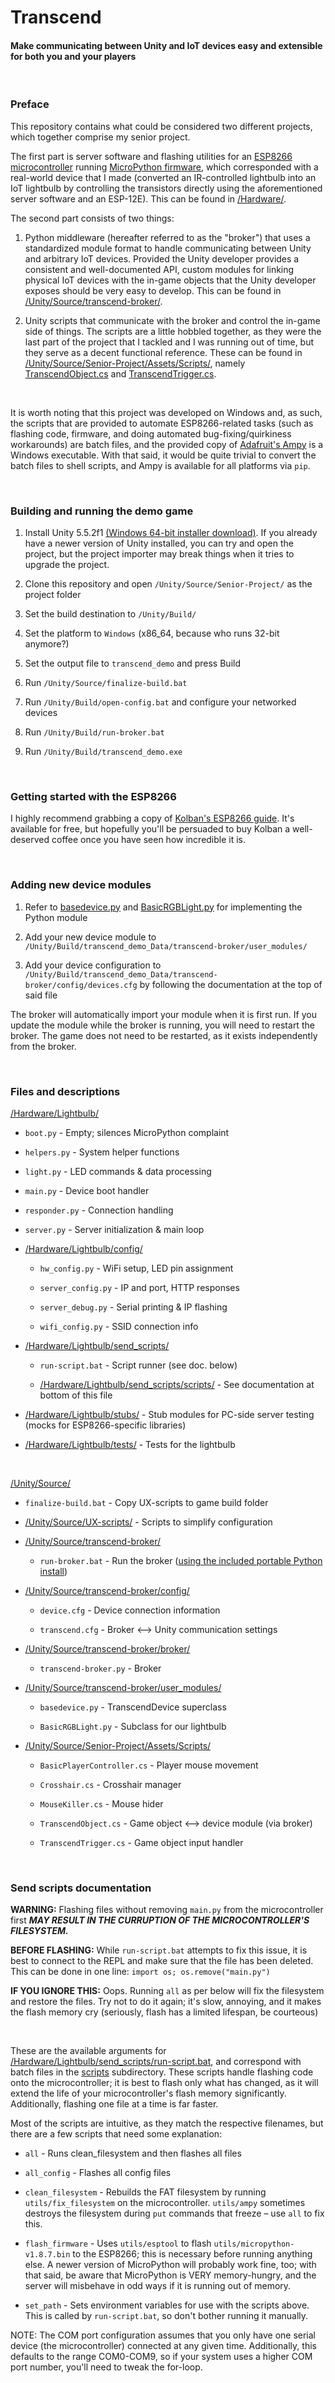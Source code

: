 # Transcend
#### Make communicating between Unity and IoT devices easy and extensible for both you and your players

&nbsp;

### Preface

This repository contains what could be considered two different projects, which together comprise my senior project.

The first part is server software and flashing utilities for an [ESP8266 microcontroller](https://en.wikipedia.org/wiki/ESP8266) running [MicroPython firmware](https://micropython.org/), which corresponded with a real-world device that I made (converted an IR-controlled lightbulb into an IoT lightbulb by controlling the transistors directly using the aforementioned server software and an ESP-12E). This can be found in [/Hardware/](/Hardware/).

The second part consists of two things:

1) Python middleware (hereafter referred to as the "broker") that uses a standardized module format to handle communicating between Unity and arbitrary IoT devices. Provided the Unity developer provides a consistent and well-documented API, custom modules for linking physical IoT devices with the in-game objects that the Unity developer exposes should be very easy to develop. This can be found in [/Unity/Source/transcend-broker/](/Unity/Source/transcend-broker/).

2) Unity scripts that communicate with the broker and control the in-game side of things. The scripts are a little hobbled together, as they were the last part of the project that I tackled and I was running out of time, but they serve as a decent functional reference. These can be found in [/Unity/Source/Senior-Project/Assets/Scripts/](/Unity/Source/Senior-Project/Assets/Scripts/), namely [TranscendObject.cs](/Unity/Source/Senior-Project/Assets/Scripts/TranscendObject.cs) and [TranscendTrigger.cs](/Unity/Source/Senior-Project/Assets/Scripts/TranscendTrigger.cs).

&nbsp;

It is worth noting that this project was developed on Windows and, as such, the scripts that are provided to automate ESP8266-related tasks (such as flashing code, firmware, and doing automated bug-fixing/quirkiness workarounds) are batch files, and the provided copy of [Adafruit's Ampy](https://github.com/pycampers/ampy) is a Windows executable. With that said, it would be quite trivial to convert the batch files to shell scripts, and Ampy is available for all platforms via `pip`.

&nbsp;

### Building and running the demo game

1) Install Unity 5.5.2f1 [(Windows 64-bit installer download)](https://unity3d.com/get-unity/download?thank-you=update&download_nid=45968&os=Win). If you already have a newer version of Unity installed, you can try and open the project, but the project importer may break things when it tries to upgrade the project.

2) Clone this repository and open `/Unity/Source/Senior-Project/` as the project folder

3) Set the build destination to `/Unity/Build/`

4) Set the platform to `Windows` (x86\_64, because who runs 32-bit anymore?)

5) Set the output file to `transcend_demo` and press Build

6) Run `/Unity/Source/finalize-build.bat`

7) Run `/Unity/Build/open-config.bat` and configure your networked devices

8) Run `/Unity/Build/run-broker.bat`

9) Run `/Unity/Build/transcend_demo.exe`

&nbsp;

### Getting started with the ESP8266

I highly recommend grabbing a copy of [Kolban's ESP8266 guide](http://neilkolban.com/tech/esp8266/). It's available for free, but hopefully you'll be persuaded to buy Kolban a well-deserved coffee once you have seen how incredible it is.

&nbsp;

### Adding new device modules

1) Refer to [basedevice.py](/Unity/Source/transcend-broker/user_modules/basedevice.py) and [BasicRGBLight.py](/Unity/Source/transcend-broker/user_modules/BasicRGBLight.py) for implementing the Python module

2) Add your new device module to `/Unity/Build/transcend_demo_Data/transcend-broker/user_modules/`

3) Add your device configuration to `/Unity/Build/transcend_demo_Data/transcend-broker/config/devices.cfg` by following the documentation at the top of said file

The broker will automatically import your module when it is first run. If you update the module while the broker is running, you will need to restart the broker. The game does not need to be restarted, as it exists independently from the broker.

&nbsp;

### Files and descriptions

[/Hardware/Lightbulb/](/Hardware/Lightbulb/)

  - `boot.py`    -  Empty; silences MicroPython complaint

  - `helpers.py`    -  System helper functions

  - `light.py`    -  LED commands &amp; data processing

  - `main.py`    -  Device boot handler

  - `responder.py`    -  Connection handling

  - `server.py`    -  Server initialization &amp; main loop

   - [/Hardware/Lightbulb/config/](/Hardware/Lightbulb/config/)

     - `hw_config.py`   -  WiFi setup, LED pin assignment

     - `server_config.py`  -  IP and port, HTTP responses

     - `server_debug.py`  -  Serial printing &amp; IP flashing

     - `wifi_config.py`   -  SSID connection info

  - [/Hardware/Lightbulb/send_scripts/](/Hardware/Lightbulb/send_scripts/)

     - `run-script.bat`   -  Script runner (see doc. below)

    - [/Hardware/Lightbulb/send_scripts/scripts/](/Hardware/Lightbulb/send_scripts/scripts)   -  See documentation at bottom of this file

  - [/Hardware/Lightbulb/stubs/](/Hardware/Lightbulb/stubs)     -  Stub modules for PC-side server testing (mocks for ESP8266-specific libraries)

  - [/Hardware/Lightbulb/tests/](/Hardware/Lightbulb/tests)     -  Tests for the lightbulb

&nbsp;

[/Unity/Source/](/Unity/Source)

  - `finalize-build.bat`   -  Copy UX-scripts to game build folder
  
  - [/Unity/Source/UX-scripts/](/Unity/Source/UX-scripts)    -  Scripts to simplify configuration

  - [/Unity/Source/transcend-broker/](/Unity/Source/transcend-broker)

    - `run-broker.bat` -  Run the broker ([using the included portable Python install](/Unity/Source/transcend-broker/broker/venv/))

  - [/Unity/Source/transcend-broker/config/](/Unity/Source/transcend-broker/config)

    - `device.cfg` -  Device connection information

    - `transcend.cfg` -  Broker <--> Unity communication settings

  - [/Unity/Source/transcend-broker/broker/](/Unity/Source/transcend-broker/broker)

    - `transcend-broker.py`   -  Broker

  - [/Unity/Source/transcend-broker/user_modules/](/Unity/Source/transcend-broker/user_modules/)

    - `basedevice.py`  -  TranscendDevice superclass

    - `BasicRGBLight.py` -  Subclass for our lightbulb

  - [/Unity/Source/Senior-Project/Assets/Scripts/](/Unity/Source/Senior-Project/Assets/Scripts)

    - `BasicPlayerController.cs` -  Player mouse movement

    - `Crosshair.cs`   -  Crosshair manager

    - `MouseKiller.cs`  -  Mouse hider

    - `TranscendObject.cs`  -  Game object <--> device module (via broker)

    - `TranscendTrigger.cs`  -  Game object input handler

&nbsp;

### Send scripts documentation

**WARNING:** Flashing files without removing `main.py` from the microcontroller first ***MAY RESULT IN THE CURRUPTION OF THE MICROCONTROLLER'S FILESYSTEM.***

**BEFORE FLASHING:** While `run-script.bat` attempts to fix this issue, it is best to connect to the REPL and make sure that the file has been deleted. This can be done in one line: `import os; os.remove("main.py")`

**IF YOU IGNORE THIS:** Oops. Running `all` as per below will fix the filesystem and restore the files. Try not to do it again; it's slow, annoying, and it makes the flash memory cry (seriously, flash has a limited lifespan, be courteous)

&nbsp;

These are the available arguments for [/Hardware/Lightbulb/send_scripts/run-script.bat](/Hardware/Lightbulb/send_scripts/run-script.bat), and correspond with batch files in the [scripts]([/Hardware/Lightbulb/send_scripts/scripts) subdirectory. These scripts handle flashing code onto the microcontroller; it is best to flash only what has changed, as it will extend the life of your microcontroller's flash memory significantly. Additionally, flashing one file at a time is far faster.

Most of the scripts are intuitive, as they match the respective filenames, but there are a few scripts that need some explanation:

 - `all`   -  Runs clean\_filesystem and then flashes all files

 - `all_config`  -  Flashes all config files

 - `clean_filesystem` -  Rebuilds the FAT filesystem by running `utils/fix_filesystem` on the microcontroller. `utils/ampy` sometimes destroys the filesystem during `put` commands that freeze – use `all` to fix this.

 - `flash_firmware` -  Uses `utils/esptool` to flash `utils/micropython-v1.8.7.bin` to the ESP8266; this is necessary before running anything else. A newer version of MicroPython will probably work fine, too; with that said, be aware that MicroPython is VERY memory-hungry, and the server will misbehave in odd ways if it is running out of memory.

 - `set_path` -  Sets environment variables for use with the scripts above. This is called by `run-script.bat`, so don't bother running it manually.


NOTE: The COM port configuration assumes that you only have one serial device (the microcontroller) connected at any given time.
Additionally, this defaults to the range COM0-COM9, so if your system uses a higher COM port number, you'll need to tweak the for-loop.
